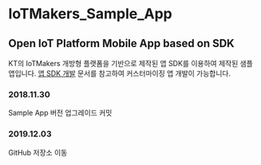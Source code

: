 # IoTMakers_Sample_App
## Open IoT Platform Mobile App based on SDK
KT의 IoTMakers 개방형 플랫폼을 기반으로 제작된 앱 SDK를 이용하여 제작된 샘플 앱입니다.
[앱 SDK 개발](http://iotmakers.kt.com/openp/index.html#/guideAppSdk) 문서를 참고하여 커스터마이징 앱 개발이 가능합니다.

### 2018.11.30
Sample App 버전 업그레이드 커밋
### 2019.12.03
GitHub 저장소 이동


